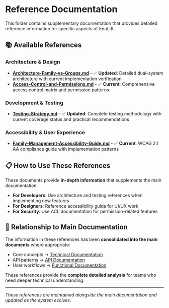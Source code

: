 # Reference Documentation

This folder contains supplementary documentation that provides detailed reference information for specific aspects of EduLift.

## 📚 Available References

### Architecture & Design
- **[Architecture-Family-vs-Groups.md](./Architecture-Family-vs-Groups.md)** - ✅ **Updated**: Detailed dual-system architecture with current implementation verification
- **[Access-Control-and-Permissions.md](./Access-Control-and-Permissions.md)** - ✅ **Current**: Comprehensive access control matrix and permission patterns

### Development & Testing
- **[Testing-Strategy.md](./Testing-Strategy.md)** - ✅ **Updated**: Complete testing methodology with current coverage status and practical recommendations

### Accessibility & User Experience  
- **[Family-Management-Accessibility-Guide.md](./Family-Management-Accessibility-Guide.md)** - ✅ **Current**: WCAG 2.1 AA compliance guide with implementation patterns

## 📋 How to Use These References

These documents provide **in-depth information** that supplements the main documentation:

- **For Developers**: Use architecture and testing references when implementing new features
- **For Designers**: Reference accessibility guide for UI/UX work
- **For Security**: Use ACL documentation for permission-related features

## 🔗 Relationship to Main Documentation

The information in these references has been **consolidated into the main documents** where appropriate:

- Core concepts → [Technical Documentation](../Technical-Documentation.md)
- API patterns → [API Documentation](../API-Documentation.md)  
- User workflows → [Functional Documentation](../Functional-Documentation.md)

These references provide the **complete detailed analysis** for teams who need deeper technical understanding.

---

*These references are maintained alongside the main documentation and updated as the system evolves.*